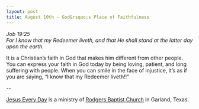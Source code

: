 ```yaml
---
layout: post
title: August 10th - God&rsquo;s Place of Faithfulness
---
```


_Job 19:25  
For I know that my Redeemer liveth, and that He shall stand at the
latter day upon the earth._

It is a Christian&rsquo;s faith in God that makes him different
from other people. You can express your faith in God today by being
loving, patient, and long suffering with people. When you can smile
in the face of injustice, it&rsquo;s as if you are saying, &ldquo;I
know that my Redeemer liveth!!&rdquo;

 --

<a href=http://jesuseveryday.net>Jesus Every Day</a> is a ministry of <a href=http://rodgersbaptist.net>Rodgers Baptist Church</a> in Garland, Texas.
